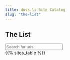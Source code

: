 ```yaml
---
title: dusk.li Site Catalog
slug: "the-list"
---
```


## The List

<input type="text" id="myInput" onkeyup="myFunction()" placeholder="Search for urls.." title="Type in part of a url...">
<br>
{{% sites_table %}}

<script>
function myFunction() {
  var input, filter, table, tr, td, i, txtValue;
  input = document.getElementById("myInput");
  filter = input.value.toUpperCase();
  table = document.getElementById("myTable");
  tr = table.getElementsByTagName("tr");
  for (i = 0; i < tr.length; i++) {
    td = tr[i].getElementsByTagName("td")[2];
    if (td) {
      txtValue = td.textContent || td.innerText;
      if (txtValue.toUpperCase().indexOf(filter) > -1) {
        tr[i].style.display = "";
      } else {
        tr[i].style.display = "none";
      }
    }       
  }
}
</script>